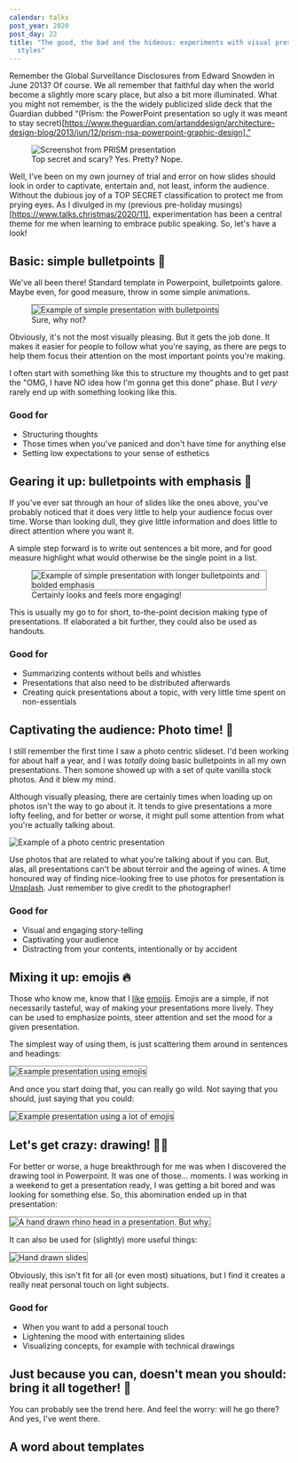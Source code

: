 ```yaml
---
calendar: talks
post_year: 2020
post_day: 22
title: "The good, the bad and the hideous: experiments with visual presentation
  styles"
---
```

Remember the Global Surveillance Disclosures from Edward Snowden in June 2013? Of course. We all remember that faithful day when the world become a slightly more scary place, but also a bit more illuminated. What you might not remember, is the the widely publicized slide deck that the Guardian dubbed “(Prism: the PowerPoint presentation so ugly it was meant to stay secret)[https://www.theguardian.com/artanddesign/architecture-design-blog/2013/jun/12/prism-nsa-powerpoint-graphic-design].”

<figure>
<img src="https://i.ibb.co/NSkhdf2/prism.png" alt="Screenshot from PRISM presentation">
<figcaption>Top secret and scary? Yes. Pretty? Nope.</figcaption>
</figure>

Well, I’ve been on my own journey of trial and error on how slides should look in order to captivate, entertain and, not least, inform the audience. Without the dubious joy of a TOP SECRET classification to protect me from prying eyes. As I divulged in my (previous pre-holiday musings)[https://www.talks.christmas/2020/11], experimentation has been a central theme for me when learning to embrace public speaking. So, let's have a look!

## Basic: simple bulletpoints 👦

We've all been there! Standard template in Powerpoint, bulletpoints galore. Maybe even, for good  measure, throw in some simple animations.

<figure>
<img src="https://i.ibb.co/b3ySR8B/bulletpoints.gif" style="border: 1px solid grey" alt="Example of simple presentation with bulletpoints">
<figcaption>Sure, why not?</figcaption>
</figure>

Obviously, it's not the most visually pleasing. But it gets the job done. It makes it easier for people to follow what you're saying, as there are pegs to help them focus their attention on the most important points you're making.

I often start with something like this to structure my thoughts and to get past the "OMG, I have NO idea how I'm gonna get this done" phase. But I _very_ rarely end up with something looking like this.

### Good for

* Structuring thoughts
* Those times when you've paniced and don't have time for anything else
* Setting low expectations to your sense of esthetics

## Gearing it up: bulletpoints with emphasis 🎯

If you've ever sat through an hour of slides like the ones above, you've probably noticed that it does very little to help your audience focus over time. Worse than looking dull, they give little information and does little to direct attention where you want it.

A simple step forward is to write out sentences a bit more, and for good measure highlight what would otherwise be the single point in a list.

<figure>
<img src="https://i.ibb.co/YdW7vwq/bulletpoints-long.gif" style="border: 1px solid grey" alt="Example of simple presentation with longer bulletpoints and bolded emphasis">
<figcaption>Certainly looks and feels more engaging!</figcaption>
</figure>

This is usually my go to for short, to-the-point decision making type of presentations. If elaborated a bit further, they could also be used as handouts.

### Good for

* Summarizing contents without bells and whistles
* Presentations that also need to be distributed afterwards
* Creating quick presentations about a topic, with very little time spent on non-essentials

## Captivating the audience: Photo time! 📸

I still remember the first time I saw a photo centric slideset. I'd been working for about half a year, and I was _totally_ doing basic bulletpoints in all my own presentations. Then somone showed up with a set of quite vanilla stock photos. And it blew my mind.

Although visually pleasing, there are certainly times when loading up on photos isn't the way to go about it. It tends to give presentations a more lofty feeling, and for better or worse, it might pull some attention from what you're actually talking about.

<img src="https://i.ibb.co/3mVb20K/photos-final.gif" alt="Example of a photo centric presentation">

Use photos that are related to what you're talking about if you can. But, alas, all presentations can't be about terroir and the ageing of wines. A time honoured way of finding nice-looking free to use photos for presentation is [Unsplash](https://unsplash.com/). Just remember to give credit to the photographer!

### Good for

* Visual and engaging story-telling
* Captivating your audience
* Distracting from your contents, intentionally or by accident

## Mixing it up: emojis 🔥

Those who know me, know that I [like](https://www.youtube.com/watch?v=4RNlCc_l8A8) [emojis](https://vimeo.com/207503289). Emojis are a simple, if not necessarily tasteful, way of making your presentations more lively. They can be used to emphasize points, steer attention and set the mood for a given presentation.

The simplest way of using them, is just scattering them around in sentences and headings:

<img src="https://i.ibb.co/NYChnMP/emojis.png" style="border: 1px solid grey" alt="Example presentation using emojis">

And once you start doing that, you can really go wild. Not saying that you should, just saying that you could:

<img src="https://i.ibb.co/p0GZRyw/a-lot-of-emojis.png" style="border: 1px solid grey" alt="Example presentation using a lot of emojis">

## Let's get crazy: drawing! 👨‍🎨

For better or worse, a huge breakthrough for me was when I discovered the drawing tool in Powerpoint. It was one of those… moments. I was working in a weekend to get a presentation ready, I was getting a bit bored and was looking for something else. So, this abomination ended up in that presentation:

<img src="https://i.ibb.co/4NnF9Ht/neshorn.png" style="border: 1px solid grey" alt="A hand drawn rhino head in a presentation. But why.">

It can also be used for (slightly) more useful things:

<img src="https://i.ibb.co/Jkg44pM/drawings.gif" style="border: 1px solid grey" alt="Hand drawn slides">

Obviously, this isn't fit for all (or even most) situations, but I find it creates a really neat personal touch on light subjects.

### Good for

* When you want to add a personal touch
* Lightening the mood with entertaining slides
* Visualizing concepts, for example with technical drawings

## Just because you can, doesn't mean you should: bring it all together! 🤠

You can probably see the trend here. And feel the worry: will he go there? And yes, I've went there.


## A word about templates